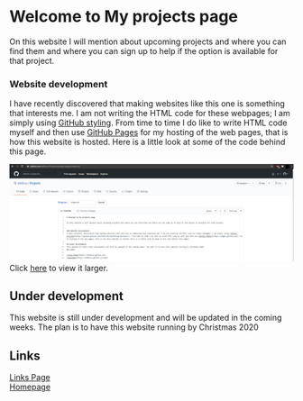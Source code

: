 # Welcome to My projects page

On this website I will mention about upcoming projects and where you can find them and where you can sign up to help if the option is available for that project. 


### Website development
I have recently discovered that making websites like this one is something that interests me. I am not writing the HTML code for these webpages; I am simply using [GitHub styling](https://guides.github.com/features/mastering-markdown/). From time to time I do like to write HTML code myself and then use [GitHub Pages](https://pages.github.com/) for my hosting of the web pages, that is how this website is hosted. Here is a little look at some of the code behind this page.

![Backend code](/photos/Projects-backend-code.jpg)
Click [here](https://github.com/ath0rus/Projects/blob/gh-pages/photos/Projects-backend-code.jpg) to view it larger.

## Under development
This website is still under development and will be updated in the coming weeks. The plan is to have this website running by Christmas 2020
## Links

[Links Page](https://ath0rus.github.io)\
[Homepage](https://ath0rus.github.io/Home)
